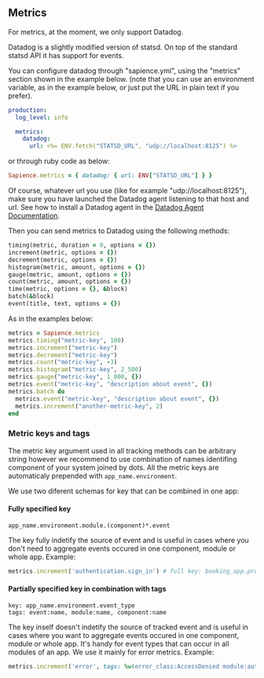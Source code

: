 ## Metrics

For metrics, at the moment, we only support Datadog.

Datadog is a slightly modified version of statsd. On top of the standard statsd API it has support for events.

You can configure datadog through "sapience.yml", using the "metrics" section shown in the example below.
(note that you can use an environment variable, as in the example below, or just put the URL in plain text if you prefer).
```yml
production:
  log_level: info

  metrics:
    datadog:
      url: <%= ENV.fetch("STATSD_URL", "udp://localhost:8125") %>
```
or through ruby code as below:

```ruby
Sapience.metrics = { datadog: { url: ENV["STATSD_URL"] } }
```

Of course, whatever url you use (like for example "udp://localhost:8125"), make sure you have launched the Datadog agent listening to that host and url. See how to install a Datadog agent in the [Datadog Agent Documentation](http://docs.datadoghq.com/guides/basic_agent_usage/).

Then you can send metrics to Datadog using  the following methods:
```ruby
timing(metric, duration = 0, options = {})
increment(metric, options = {})
decrement(metric, options = {})
histogram(metric, amount, options = {})
gauge(metric, amount, options = {})
count(metric, amount, options = {})
time(metric, options = {}, &block)
batch(&block)
event(title, text, options = {})
```

As in the examples below:
```ruby
metrics = Sapience.metrics
metrics.timing("metric-key", 100)
metrics.increment("metric-key")
metrics.decrement("metric-key")
metrics.count("metric-key", -3)
metrics.histogram("metric-key", 2_500)
metrics.gauge("metric-key", 1_000, {})
metrics.event("metric-key", "description about event", {})
metrics.batch do
  metrics.event("metric-key", "description about event", {})
  metrics.increment("another-metric-key", 2)
end
```

### Metric keys and tags

The metric key argument used in all tracking methods can be arbitrary string however we recommend to use combination of names
identifing component of your system joined by dots. All the metric keys are automaticaly prepended with `app_name.environment`.

We use two diferent schemas for key that can be combined in one app:

#### Fully specified key

```
app_name.environment.module.(component)*.event
```

The key fully indetify the source of event and is useful in cases where you don't need to aggregate events
occured in one component, module or whole app. Example:

```ruby
metrics.increment('authentication.sign_in') # full key: booking_app.production.authentication.sign_in
```

#### Partially specified key in combination with tags

```
key: app_name.environment.event_type
tags: event:name, module:name, component:name
```

The key inself doesn't indetify the source of tracked event and is useful in cases where you want to aggregate events
occured in one component, module or whole app. It's handy for event types that can occur in all modules of an app.
We use it mainly for error metrics. Example:

```ruby
metrics.increment('error', tags: %w(error_class:AccessDenied module:authentication component:permissions))
```
